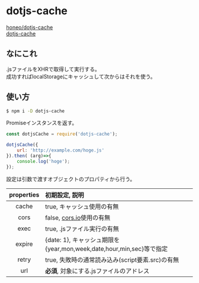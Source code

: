 # dotjs-cache
[honeo/dotjs-cache](https://github.com/honeo/dotjs-cache)  
[dotjs-cache](https://www.npmjs.com/package/dotjs-cache)

## なにこれ
.jsファイルをXHRで取得して実行する。  
成功すればlocalStorageにキャッシュして次からはそれを使う。

## 使い方
```sh
$ npm i -D dotjs-cache
```

Promiseインスタンスを返す。
```js
const dotjsCache = require('dotjs-cache');

dotjsCache({
	url: 'http://example.com/hoge.js'
}).then( (arg)=>{
	console.log('hoge');
});
```
設定は引数で渡すオブジェクトのプロパティから行う。  

|properties	| 初期設定, 説明	|
|:---------:|:---------------|
|	cache	| true, キャッシュ使用の有無        				|
|	cors	| false, [cors.io](http://cors.io/)使用の有無 |
|	exec	| true, .jsファイル実行の有無						 |
|	expire	| {date: 1}, キャッシュ期限を{year,mon,week,date,hour,min,sec}等で指定
|	retry	| true, 失敗時の通常読み込み(script要素.src)の有無|
|	url		| __必須__, 対象にする.jsファイルのアドレス |
